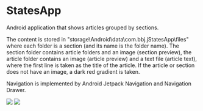 # StatesApp

Android application that shows articles grouped by sections.

The content is stored in "storage\Android\data\com.bbj.jStatesApp\files" where each folder is a section (and its name is the folder name).
The section folder contains article folders and an image (section preview), the article folder contains an image (article preview) and a text file (article text),
where the first line is taken as the title of the article. If the article or section does not have an image, a dark red gradient is taken.

Navigation is implemented by Android Jetpack Navigation and Navigation Drawer.

![](https://github.com/BahtiBJ/StatesApp/blob/c503662f499316df296faeb6636210a436ddf7e5/illustration/states_preview_2.gif)                        ![](https://github.com/BahtiBJ/StatesApp/blob/c503662f499316df296faeb6636210a436ddf7e5/illustration/states_preview_1.gif) 
